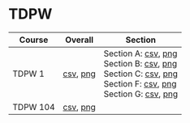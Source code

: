 # TDPW

| Course | Overall | Section |
| ------ | ------- | ------- |
| TDPW 1 | [csv](https://github.com/UCSD-Historical-Enrollment-Data/2023Fall/blob/main/overall/TDPW%201.csv), [png](https://raw.githubusercontent.com/UCSD-Historical-Enrollment-Data/2023Fall/main/plot_overall/TDPW%201.png) | Section A: [csv](https://github.com/UCSD-Historical-Enrollment-Data/2023Fall/blob/main/section/TDPW%201_A.csv), [png](https://raw.githubusercontent.com/UCSD-Historical-Enrollment-Data/2023Fall/main/plot_section/TDPW%201_A.png)<br>Section B: [csv](https://github.com/UCSD-Historical-Enrollment-Data/2023Fall/blob/main/section/TDPW%201_B.csv), [png](https://raw.githubusercontent.com/UCSD-Historical-Enrollment-Data/2023Fall/main/plot_section/TDPW%201_B.png)<br>Section C: [csv](https://github.com/UCSD-Historical-Enrollment-Data/2023Fall/blob/main/section/TDPW%201_C.csv), [png](https://raw.githubusercontent.com/UCSD-Historical-Enrollment-Data/2023Fall/main/plot_section/TDPW%201_C.png)<br>Section F: [csv](https://github.com/UCSD-Historical-Enrollment-Data/2023Fall/blob/main/section/TDPW%201_F.csv), [png](https://raw.githubusercontent.com/UCSD-Historical-Enrollment-Data/2023Fall/main/plot_section/TDPW%201_F.png)<br>Section G: [csv](https://github.com/UCSD-Historical-Enrollment-Data/2023Fall/blob/main/section/TDPW%201_G.csv), [png](https://raw.githubusercontent.com/UCSD-Historical-Enrollment-Data/2023Fall/main/plot_section/TDPW%201_G.png) |
| TDPW 104 | [csv](https://github.com/UCSD-Historical-Enrollment-Data/2023Fall/blob/main/overall/TDPW%20104.csv), [png](https://raw.githubusercontent.com/UCSD-Historical-Enrollment-Data/2023Fall/main/plot_overall/TDPW%20104.png) |  |
